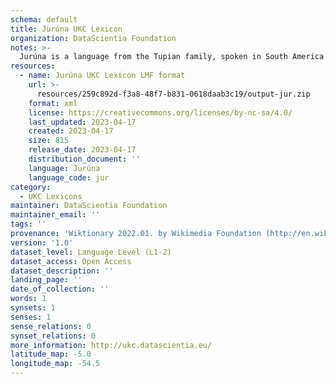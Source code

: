 ```yaml
---
schema: default
title: Jurúna UKC Lexicon
organization: DataScientia Foundation
notes: >-
  Jurúna is a language from the Tupian family, spoken in South America. The UKC Lexicon of Jurúna is represented as a lexico-semantic network. It consists of words, word senses, synsets, as well as sense-level and synset-level relationships.
resources:
  - name: Jurúna UKC Lexicon LMF format
    url: >-
      resources/259c892d-f3a8-48f7-b831-0618daab3c19/output-jur.zip
    format: xml
    license: https://creativecommons.org/licenses/by-nc-sa/4.0/
    last_updated: 2023-04-17
    created: 2023-04-17
    size: 815
    release_date: 2023-04-17
    distribution_document: ''
    language: Jurúna
    language_code: jur
category:
  - UKC Lexicons
maintainer: DataScientia Foundation
maintainer_email: ''
tags: ''
provenance: 'Wiktionary 2022.01. by Wikimedia Foundation (http://en.wiktionary.org); Princeton WordNet 2.1 by Princeton University (https://wordnet.princeton.edu)'
version: '1.0'
dataset_level: Language Level (L1-2)
dataset_access: Open Access
dataset_description: ''
landing_page: ''
date_of_collection: ''
words: 1
synsets: 1
senses: 1
sense_relations: 0
synset_relations: 0
more_information: http://ukc.datascientia.eu/
latitude_map: -5.0
longitude_map: -54.5
---
```

